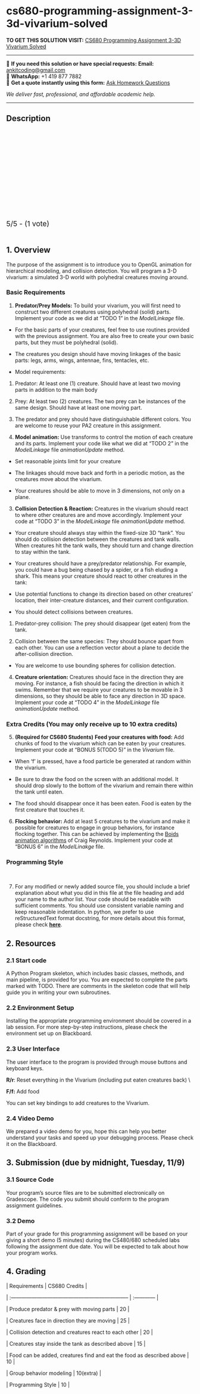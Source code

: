 # cs680-programming-assignment-3-3d-vivarium-solved
**TO GET THIS SOLUTION VISIT:** [CS680 Programming Assignment 3-3D Vivarium Solved](https://www.ankitcodinghub.com/product/cs680-programming-assignment-3-3d-vivarium-solved/)


---

📩 **If you need this solution or have special requests:** **Email:** ankitcoding@gmail.com  
📱 **WhatsApp:** +1 419 877 7882  
📄 **Get a quote instantly using this form:** [Ask Homework Questions](https://www.ankitcodinghub.com/services/ask-homework-questions/)

*We deliver fast, professional, and affordable academic help.*

---

<h2>Description</h2>



<div class="kk-star-ratings kksr-auto kksr-align-center kksr-valign-top" data-payload="{&quot;align&quot;:&quot;center&quot;,&quot;id&quot;:&quot;91391&quot;,&quot;slug&quot;:&quot;default&quot;,&quot;valign&quot;:&quot;top&quot;,&quot;ignore&quot;:&quot;&quot;,&quot;reference&quot;:&quot;auto&quot;,&quot;class&quot;:&quot;&quot;,&quot;count&quot;:&quot;1&quot;,&quot;legendonly&quot;:&quot;&quot;,&quot;readonly&quot;:&quot;&quot;,&quot;score&quot;:&quot;5&quot;,&quot;starsonly&quot;:&quot;&quot;,&quot;best&quot;:&quot;5&quot;,&quot;gap&quot;:&quot;4&quot;,&quot;greet&quot;:&quot;Rate this product&quot;,&quot;legend&quot;:&quot;5\/5 - (1 vote)&quot;,&quot;size&quot;:&quot;24&quot;,&quot;title&quot;:&quot;CS680 Programming Assignment 3-3D Vivarium Solved&quot;,&quot;width&quot;:&quot;138&quot;,&quot;_legend&quot;:&quot;{score}\/{best} - ({count} {votes})&quot;,&quot;font_factor&quot;:&quot;1.25&quot;}">

<div class="kksr-stars">

<div class="kksr-stars-inactive">
            <div class="kksr-star" data-star="1" style="padding-right: 4px">


<div class="kksr-icon" style="width: 24px; height: 24px;"></div>
        </div>
            <div class="kksr-star" data-star="2" style="padding-right: 4px">


<div class="kksr-icon" style="width: 24px; height: 24px;"></div>
        </div>
            <div class="kksr-star" data-star="3" style="padding-right: 4px">


<div class="kksr-icon" style="width: 24px; height: 24px;"></div>
        </div>
            <div class="kksr-star" data-star="4" style="padding-right: 4px">


<div class="kksr-icon" style="width: 24px; height: 24px;"></div>
        </div>
            <div class="kksr-star" data-star="5" style="padding-right: 4px">


<div class="kksr-icon" style="width: 24px; height: 24px;"></div>
        </div>
    </div>

<div class="kksr-stars-active" style="width: 138px;">
            <div class="kksr-star" style="padding-right: 4px">


<div class="kksr-icon" style="width: 24px; height: 24px;"></div>
        </div>
            <div class="kksr-star" style="padding-right: 4px">


<div class="kksr-icon" style="width: 24px; height: 24px;"></div>
        </div>
            <div class="kksr-star" style="padding-right: 4px">


<div class="kksr-icon" style="width: 24px; height: 24px;"></div>
        </div>
            <div class="kksr-star" style="padding-right: 4px">


<div class="kksr-icon" style="width: 24px; height: 24px;"></div>
        </div>
            <div class="kksr-star" style="padding-right: 4px">


<div class="kksr-icon" style="width: 24px; height: 24px;"></div>
        </div>
    </div>
</div>


<div class="kksr-legend" style="font-size: 19.2px;">
            5/5 - (1 vote)    </div>
    </div>
&nbsp;

## 1. Overview

The purpose of the assignment is to introduce you to OpenGL animation for hierarchical modeling, and collision detection. You will program a 3-D vivarium: a simulated 3-D world with polyhedral creatures moving around.

### Basic Requirements

1. **Predator/Prey Models:** To build your vivarium, you will first need to construct two different creatures using polyhedral (solid) parts. Implement your code as we did at “TODO 1” in the _ModelLinkage_ file.

* For the basic parts of your creatures, feel free to use routines provided with the previous assignment. You are also free to create your own basic parts, but they must be polyhedral (solid).

* The creatures you design should have moving linkages of the basic parts: legs, arms, wings, antennae, fins, tentacles, etc.

* Model requirements:

1. Predator: At least one (1) creature. Should have at least two moving parts in addition to the main body

2. Prey: At least two (2) creatures. The two prey can be instances of the same design. Should have at least one moving part.

3. The predator and prey should have distinguishable different colors. You are welcome to reuse your PA2 creature in this assignment.

2. **Model animation:** Use transforms to control the motion of each creature and its parts. Implement your code like what we did at “TODO 2” in the _ModelLinkage_ file _animationUpdate_ method.

* Set reasonable joints limit for your creature

* The linkages should move back and forth in a periodic motion, as the creatures move about the vivarium.

* Your creatures should be able to move in 3 dimensions, not only on a plane.

3. **Collision Detection &amp; Reaction:** Creatures in the vivarium should react to where other creatures are and move accordingly. Implement your code at “TODO 3” in the _ModelLinkage_ file _animationUpdate_ method.

* Your creature should always stay within the fixed-size 3D “tank”. You should do collision detection between the creatures and tank walls. When creatures hit the tank walls, they should turn and change direction to stay within the tank.

* Your creatures should have a prey/predator relationship. For example, you could have a bug being chased by a spider, or a fish eluding a shark. This means your creature should react to other creatures in the tank:

* Use potential functions to change its direction based on other creatures’ location, their inter-creature distances, and their current configuration.

* You should detect collisions between creatures.

1. Predator-prey collision: The prey should disappear (get eaten) from the tank.

2. Collision between the same species: They should bounce apart from each other. You can use a reflection vector about a plane to decide the after-collision direction.

* You are welcome to use bounding spheres for collision detection.

4. **Creature orientation:** Creatures should face in the direction they are moving. For instance, a fish should be facing the direction in which it swims. Remember that we require your creatures to be movable in 3 dimensions, so they should be able to face any direction in 3D space. Implement your code at “TODO 4” in the _ModelLinkage_ file _animationUpdate_ method.

### Extra Credits (You may only receive up to 10 extra credits)

5. **(Required for CS680 Students)** **Feed your creatures with food:** Add chunks of food to the vivarium which can be eaten by your creatures. Implement your code at “BONUS 5(TODO 5)” in the _Vivarium_ file.

* When ‘f’ is pressed, have a food particle be generated at random within the vivarium.

* Be sure to draw the food on the screen with an additional model. It should drop slowly to the bottom of the vivarium and remain there within the tank until eaten.

* The food should disappear once it has been eaten. Food is eaten by the first creature that touches it.

6. **Flocking behavior:** Add at least 5 creatures to the vivarium and make it possible for creatures to engage in group behaviors, for instance flocking together. This can be achieved by implementing the [Boids animation algorithms](http://www.red3d.com/cwr/boids/) of Craig Reynolds. Implement your code at “BONUS 6” in the _ModelLinakge_ file.

### Programming Style

&nbsp;

7. For any modified or newly added source file, you should include a brief explanation about what you did in this file at the file heading and add your name to the author list. Your code should be readable with sufficient comments. You should use consistent variable naming and keep reasonable indentation. In python, we prefer to use reStructuredText format docstring, for more details about this format, please check **[here](https://devguide.python.org/documenting/)**.

## 2. Resources

### 2.1 Start code

A Python Program skeleton, which includes basic classes, methods, and main pipeline, is provided for you. You are expected to complete the parts marked with TODO. There are comments in the skeleton code that will help guide you in writing your own subroutines.

### 2.2 Environment Setup

Installing the appropriate programming environment should be covered in a lab session. For more step-by-step instructions, please check the environment set up on Blackboard.

### 2.3 User Interface

The user interface to the program is provided through mouse buttons and keyboard keys.

**R/r**: Reset everything in the Vivarium (including put eaten creatures back) \

**F/f:** Add food

You can set key bindings to add creatures to the Vivarium.

### 2.4 Video Demo

We prepared a video demo for you, hope this can help you better understand your tasks and speed up your debugging process. Please check it on the Blackboard.

## 3. Submission (due by midnight, Tuesday, 11/9)

### 3.1 Source Code

Your program’s source files are to be submitted electronically on Gradescope. The code you submit should conform to the program assignment guidelines.

### 3.2 Demo

Part of your grade for this programming assignment will be based on your giving a short demo (5 minutes) during the CS480/680 scheduled labs following the assignment due date. You will be expected to talk about how your program works.

## 4. Grading

| Requirements | CS680 Credits |

| :——————————————————————– | :———— |

| Produce predator &amp; prey with moving parts | 20 |

| Creatures face in direction they are moving | 25 |

| Collision detection and creatures react to each other | 20 |

| Creatures stay inside the tank as described above | 15 |

| Food can be added, creatures find and eat the food as described above | 10 |

| Group behavior modeling | 10(extra) |

| Programming Style | 10 |
